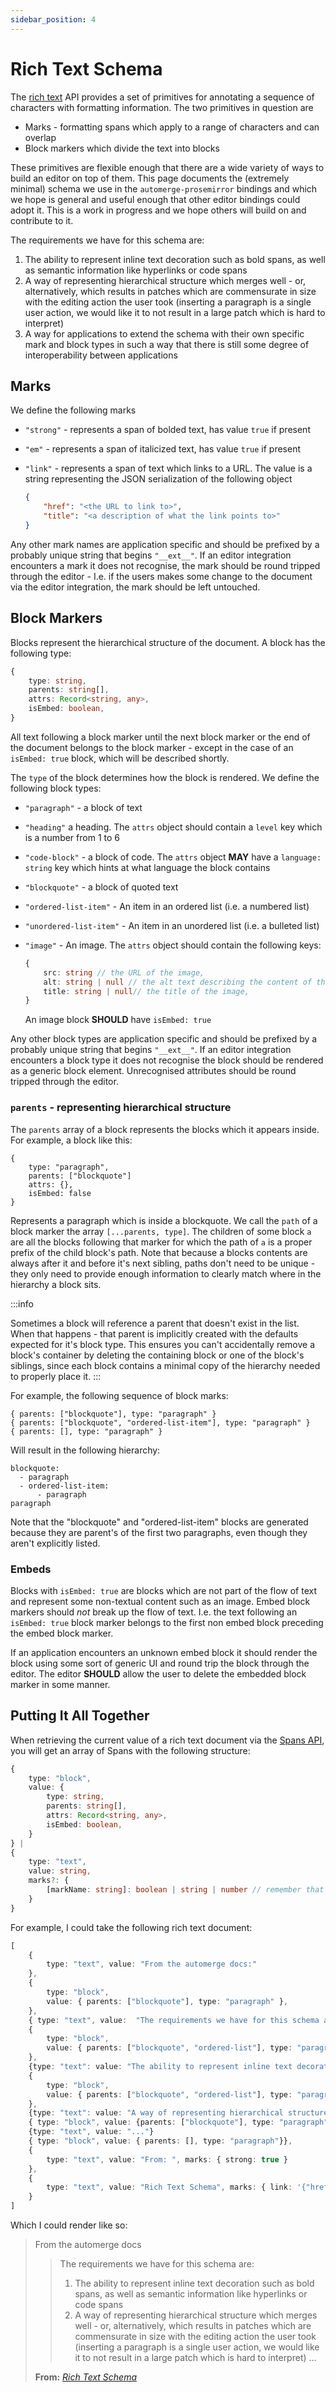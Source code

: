 ```yaml
---
sidebar_position: 4
---
```


# Rich Text Schema

The [rich text](../../documents/rich_text) API provides a set of primitives for annotating a sequence of characters with formatting information. The two primitives in question are 

* Marks - formatting spans which apply to a range of characters and can overlap
* Block markers which divide the text into blocks

These primitives are flexible enough that there are a wide variety of ways to build an editor on top of them. This page documents the (extremely minimal) schema we use in the `automerge-prosemirror` bindings and which we hope is general and useful enough that other editor bindings could adopt it. This is a work in progress and we hope others will build on and contribute to it.

The requirements we have for this schema are:

1. The ability to represent inline text decoration such as bold spans, as well as semantic information like hyperlinks or code spans
2. A way of representing hierarchical structure which merges well - or, alternatively, which results in patches which are commensurate in size with the editing action the user took (inserting a paragraph is a single user action, we would like it to not result in a large patch which is hard to interpret)
3. A way for applications to extend the schema with their own specific mark and block types in such a way that there is still some degree of interoperability between applications

## Marks

We define the following marks

* `"strong"` - represents a span of bolded text, has value `true` if present
* `"em"` - represents a span of italicized text, has value `true` if present
* `"link"` - represents a span of text which links to a URL. The value is a string  representing the JSON serialization of the following object
    
    ```json
    {
        "href": "<the URL to link to>",
        "title": "<a description of what the link points to>"
    }
    ```

Any other mark names are application specific and should be prefixed by a probably unique string that begins `"__ext__"`. If an editor integration encounters a mark it does not recognise, the mark should be round tripped through the editor - I.e. if the users makes some change to the document via the editor integration, the mark should be left untouched.


## Block Markers

Blocks represent the hierarchical structure of the document. A block has the following type:

```typescript
{
    type: string,
    parents: string[],
    attrs: Record<string, any>,
    isEmbed: boolean,
}
```

All text following a block marker until the next block marker or the end of the document belongs to the block marker - except in the case of an `isEmbed: true` block, which will be described shortly.

The `type` of the block determines how the block is rendered. We define the following block types:

* `"paragraph"` - a block of text
* `"heading"` a heading. The `attrs` object should contain a `level` key which is a number from 1 to 6
* `"code-block"` - a block of code. The `attrs` object **MAY** have a `language: string` key which hints at what language the block contains
* `"blockquote"` - a block of quoted text
* `"ordered-list-item"` - An item in an ordered list (i.e. a numbered list)
* `"unordered-list-item"` - An item in an unordered list (i.e. a bulleted list)
* `"image"` - An image. The `attrs` object should contain the following keys:
     
    ```typescript
    {
        src: string // the URL of the image,
        alt: string | null // the alt text describing the content of the image,
        title: string | null// the title of the image,
    }
    ```
    An image block **SHOULD** have `isEmbed: true`

Any other block types are application specific and should be prefixed by a probably unique string that begins `"__ext__"`. If an editor integration encounters a block type it does not recognise the block should be rendered as a generic block element. Unrecognised attributes should be round tripped through the editor.

### `parents` - representing hierarchical structure

The `parents` array of a block represents the blocks which it appears inside. For example, a block like this:

```
{
    type: "paragraph",
    parents: ["blockquote"]
    attrs: {},
    isEmbed: false
}
```

Represents a paragraph which is inside a blockquote. We call the `path` of a block marker the array `[...parents, type]`. The children of some block `a` are all the blocks following that marker for which the path of `a` is a proper prefix of the child block's path. Note that because a blocks contents are always after it and before it's next sibling, paths don't need to be unique - they only need to provide enough information to clearly match where in the hierarchy a block sits.

:::info

Sometimes a block will reference a parent that doesn't exist in the list. When that happens - that parent is implicitly created with the defaults expected for it's block type. This ensures you can't accidentally remove a block's container by deleting the containing block or one of the block's siblings, since each block contains a minimal copy of the hierarchy needed to properly place it.
:::

For example, the following sequence of block marks:

```
{ parents: ["blockquote"], type: "paragraph" }
{ parents: ["blockquote", "ordered-list-item"], type: "paragraph" }
{ parents: [], type: "paragraph" }
```

Will result in the following hierarchy:

```
blockquote:
  - paragraph
  - ordered-list-item:
      - paragraph
paragraph
```

Note that the "blockquote" and "ordered-list-item" blocks are generated because they are parent's of the first two paragraphs, even though they aren't explicitly listed.

### Embeds

Blocks with `isEmbed: true` are blocks which are not part of the flow of text and represent some non-textual content such as an image. Embed block markers should _not_ break up the flow of text. I.e. the text following an `isEmbed: true` block marker belongs to the first non embed block preceding the embed block marker.

If an application encounters an unknown embed block it should render the block using some sort of generic UI and round trip the block through the editor. The editor **SHOULD** allow the user to delete the embedded block marker in some manner.

## Putting It All Together

When retrieving the current value of a rich text document via the [Spans API](../../documents/rich-text#The%20Spans%20API), you will get an array of Spans with the following structure:

```typescript
{
    type: "block",
    value: {
        type: string,
        parents: string[],
        attrs: Record<string, any>,
        isEmbed: boolean,
    }
} |
{
    type: "text",
    value: string,
    marks?: {
        [markName: string]: boolean | string | number // remember that marks are primitive values, and are not merged.
    }
}
```

For example, I could take the following rich text document:
```typescript
[
    {
        type: "text", value: "From the automerge docs:"
    },
    {
        type: "block",
        value: { parents: ["blockquote"], type: "paragraph" },
    },
    { type: "text", value:  "The requirements we have for this schema are:" },
    {
        type: "block",
        value: { parents: ["blockquote", "ordered-list"], type: "paragraph"},
    },
    {type: "text": value: "The ability to represent inline text decoration such as bold spans, as well as semantic information like hyperlinks or code spans"},
    {
        type: "block",
        value: { parents: ["blockquote", "ordered-list"], type: "paragraph"},
    },
    {type: "text": value: "A way of representing hierarchical structure which merges well - or, alternatively, which results in patches which are commensurate in size with the editing action the user took (inserting a paragraph is a single user action, we would like it to not result in a large patch which is hard to interpret)"},
    { type: "block", value: {parents: ["blockquote"], type: "paragraph"}},
    {type: "text", value: "..."}
    { type: "block", value: { parents: [], type: "paragraph"}},
    {
        type: "text", value: "From: ", marks: { strong: true }
    },
    {
        type: "text", value: "Rich Text Schema", marks: { link: '{"href": "/", title: ""}', em: true}
    }
]
```

Which I could render like so:

> From the automerge docs
>
> > The requirements we have for this schema are:
> >
> > 1. The ability to represent inline text decoration such as bold spans, as well as semantic information like hyperlinks or code spans
> > 2. A way of representing hierarchical structure which merges well - or, alternatively, which results in patches which are commensurate in size with the editing action the user took (inserting a paragraph is a single user action, we would like it to not result in a large patch which is hard to interpret)
> > ...
>
> **From:** _[Rich Text Schema](/)_
